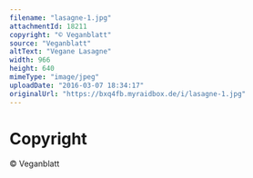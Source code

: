 ```yaml
---
filename: "lasagne-1.jpg"
attachmentId: 18211
copyright: "© Veganblatt"
source: "Veganblatt"
altText: "Vegane Lasagne"
width: 966
height: 640
mimeType: "image/jpeg"
uploadDate: "2016-03-07 18:34:17"
originalUrl: "https://bxq4fb.myraidbox.de/i/lasagne-1.jpg"
---
```


# Copyright

© Veganblatt
